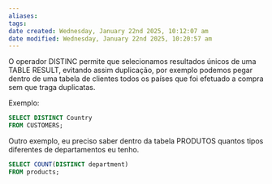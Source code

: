 ```yaml
---
aliases: 
tags: 
date created: Wednesday, January 22nd 2025, 10:12:07 am
date modified: Wednesday, January 22nd 2025, 10:20:57 am
---
```

O operador DISTINC permite que selecionamos resultados únicos de uma TABLE RESULT, evitando assim duplicação, por exemplo podemos pegar dentro de uma tabela de clientes todos os países que foi efetuado a compra sem que traga duplicatas.

Exemplo:

```sql
SELECT DISTINCT Country
FROM CUSTOMERS;
```

Outro exemplo, eu preciso saber dentro da tabela PRODUTOS quantos tipos diferentes de departamentos eu tenho.

```sql
SELECT COUNT(DISTINCT department)
FROM products;
```
